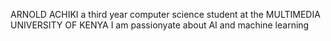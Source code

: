 ARNOLD ACHIKI 
a third year computer science student at the MULTIMEDIA UNIVERSITY OF KENYA
I am passionyate about AI and machine learning 


